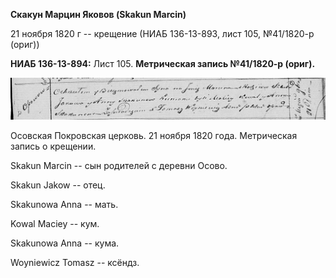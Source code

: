 **Скакун Марцин Яковов (Skakun Marcin)**

21 ноября 1820 г -- крещение (НИАБ 136-13-893, лист 105, №41/1820-р
(ориг))

**НИАБ 136-13-894:** Лист 105. **Метрическая запись №41/1820-р (ориг).**

![](./media/e63649ddf78c8c43409ff383abe77132f2d4e6c3.png)

Осовская Покровская церковь. 21 ноября 1820 года. Метрическая запись о
крещении.

Skakun Marcin -- сын родителей с деревни Осовo.

Skakun Jakow -- отец.

Skakunowa Anna -- мать.

Kowal Maciey -- кум.

Skakunowa Anna -- кума.

Woyniewicz Tomasz -- ксёндз.
